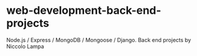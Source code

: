 # web-development-back-end-projects

Node.js / Express / MongoDB / Mongoose / Django. Back end projects by Niccolo Lampa
